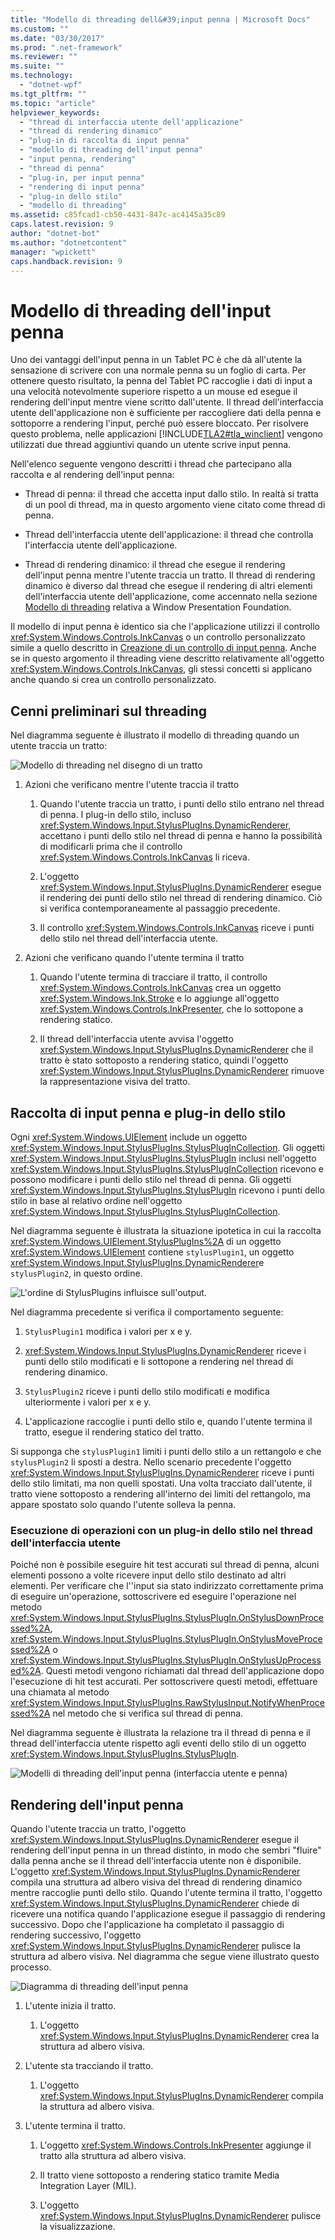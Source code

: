 ```yaml
---
title: "Modello di threading dell&#39;input penna | Microsoft Docs"
ms.custom: ""
ms.date: "03/30/2017"
ms.prod: ".net-framework"
ms.reviewer: ""
ms.suite: ""
ms.technology: 
  - "dotnet-wpf"
ms.tgt_pltfrm: ""
ms.topic: "article"
helpviewer_keywords: 
  - "thread di interfaccia utente dell'applicazione"
  - "thread di rendering dinamico"
  - "plug-in di raccolta di input penna"
  - "modello di threading dell'input penna"
  - "input penna, rendering"
  - "thread di penna"
  - "plug-in, per input penna"
  - "rendering di input penna"
  - "plug-in dello stilo"
  - "modello di threading"
ms.assetid: c85fcad1-cb50-4431-847c-ac4145a35c89
caps.latest.revision: 9
author: "dotnet-bot"
ms.author: "dotnetcontent"
manager: "wpickett"
caps.handback.revision: 9
---
```

# Modello di threading dell&#39;input penna
Uno dei vantaggi dell'input penna in un Tablet PC è che dà all'utente la sensazione di scrivere con una normale penna su un foglio di carta.  Per ottenere questo risultato, la penna del Tablet PC raccoglie i dati di input a una velocità notevolmente superiore rispetto a un mouse ed esegue il rendering dell'input mentre viene scritto dall'utente.  Il thread dell'interfaccia utente dell'applicazione non è sufficiente per raccogliere dati della penna e sottoporre a rendering l'input, perché può essere bloccato.  Per risolvere questo problema, nelle applicazioni [!INCLUDE[TLA2#tla_winclient](../../../../includes/tla2sharptla-winclient-md.md)] vengono utilizzati due thread aggiuntivi quando un utente scrive input penna.  
  
 Nell'elenco seguente vengono descritti i thread che partecipano alla raccolta e al rendering dell'input penna:  
  
-   Thread di penna: il thread che accetta input dallo stilo.  In realtà si tratta di un pool di thread, ma in questo argomento viene citato come thread di penna.  
  
-   Thread dell'interfaccia utente dell'applicazione: il thread che controlla l'interfaccia utente dell'applicazione.  
  
-   Thread di rendering dinamico: il thread che esegue il rendering dell'input penna mentre l'utente traccia un tratto.  Il thread di rendering dinamico è diverso dal thread che esegue il rendering di altri elementi dell'interfaccia utente dell'applicazione, come accennato nella sezione [Modello di threading](../../../../docs/framework/wpf/advanced/threading-model.md) relativa a Window Presentation Foundation.  
  
 Il modello di input penna è identico sia che l'applicazione utilizzi il controllo <xref:System.Windows.Controls.InkCanvas> o un controllo personalizzato simile a quello descritto in [Creazione di un controllo di input penna](../../../../docs/framework/wpf/advanced/creating-an-ink-input-control.md).  Anche se in questo argomento il threading viene descritto relativamente all'oggetto <xref:System.Windows.Controls.InkCanvas>, gli stessi concetti si applicano anche quando si crea un controllo personalizzato.  
  
## Cenni preliminari sul threading  
 Nel diagramma seguente è illustrato il modello di threading quando un utente traccia un tratto:  
  
 ![Modello di threading nel disegno di un tratto](../../../../docs/framework/wpf/advanced/media/inkthreading-drawingink.png "InkThreading\_DrawingInk")  
  
1.  Azioni che verificano mentre l'utente traccia il tratto  
  
    1.  Quando l'utente traccia un tratto, i punti dello stilo entrano nel thread di penna.  I plug\-in dello stilo, incluso <xref:System.Windows.Input.StylusPlugIns.DynamicRenderer>, accettano i punti dello stilo nel thread di penna e hanno la possibilità di modificarli prima che il controllo <xref:System.Windows.Controls.InkCanvas> li riceva.  
  
    2.  L'oggetto <xref:System.Windows.Input.StylusPlugIns.DynamicRenderer> esegue il rendering dei punti dello stilo nel thread di rendering dinamico.  Ciò si verifica contemporaneamente al passaggio precedente.  
  
    3.  Il controllo <xref:System.Windows.Controls.InkCanvas> riceve i punti dello stilo nel thread dell'interfaccia utente.  
  
2.  Azioni che verificano quando l'utente termina il tratto  
  
    1.  Quando l'utente termina di tracciare il tratto, il controllo <xref:System.Windows.Controls.InkCanvas> crea un oggetto <xref:System.Windows.Ink.Stroke> e lo aggiunge all'oggetto <xref:System.Windows.Controls.InkPresenter>, che lo sottopone a rendering statico.  
  
    2.  Il thread dell'interfaccia utente avvisa l'oggetto <xref:System.Windows.Input.StylusPlugIns.DynamicRenderer> che il tratto è stato sottoposto a rendering statico, quindi l'oggetto <xref:System.Windows.Input.StylusPlugIns.DynamicRenderer> rimuove la rappresentazione visiva del tratto.  
  
## Raccolta di input penna e plug\-in dello stilo  
 Ogni <xref:System.Windows.UIElement> include un oggetto <xref:System.Windows.Input.StylusPlugIns.StylusPlugInCollection>.  Gli oggetti <xref:System.Windows.Input.StylusPlugIns.StylusPlugIn> inclusi nell'oggetto <xref:System.Windows.Input.StylusPlugIns.StylusPlugInCollection> ricevono e possono modificare i punti dello stilo nel thread di penna.  Gli oggetti <xref:System.Windows.Input.StylusPlugIns.StylusPlugIn> ricevono i punti dello stilo in base al relativo ordine nell'oggetto <xref:System.Windows.Input.StylusPlugIns.StylusPlugInCollection>.  
  
 Nel diagramma seguente è illustrata la situazione ipotetica in cui la raccolta <xref:System.Windows.UIElement.StylusPlugIns%2A> di un oggetto <xref:System.Windows.UIElement> contiene `stylusPlugin1`, un oggetto <xref:System.Windows.Input.StylusPlugIns.DynamicRenderer>e `stylusPlugin2`, in questo ordine.  
  
 ![L'ordine di StylusPlugins influisce sull'output.](../../../../docs/framework/wpf/advanced/media/inkthreading-pluginorder.png "InkThreading\_PluginOrder")  
  
 Nel diagramma precedente si verifica il comportamento seguente:  
  
1.  `StylusPlugin1` modifica i valori per x e y.  
  
2.  <xref:System.Windows.Input.StylusPlugIns.DynamicRenderer> riceve i punti dello stilo modificati e li sottopone a rendering nel thread di rendering dinamico.  
  
3.  `StylusPlugin2` riceve i punti dello stilo modificati e modifica ulteriormente i valori per x e y.  
  
4.  L'applicazione raccoglie i punti dello stilo e, quando l'utente termina il tratto, esegue il rendering statico del tratto.  
  
 Si supponga che `stylusPlugin1` limiti i punti dello stilo a un rettangolo e che `stylusPlugin2` li sposti a destra.  Nello scenario precedente l'oggetto <xref:System.Windows.Input.StylusPlugIns.DynamicRenderer> riceve i punti dello stilo limitati, ma non quelli spostati.  Una volta tracciato dall'utente, il tratto viene sottoposto a rendering all'interno dei limiti del rettangolo, ma appare spostato solo quando l'utente solleva la penna.  
  
### Esecuzione di operazioni con un plug\-in dello stilo nel thread dell'interfaccia utente  
 Poiché non è possibile eseguire hit test accurati sul thread di penna, alcuni elementi possono a volte ricevere input dello stilo destinato ad altri elementi.  Per verificare che l''input sia stato indirizzato correttamente prima di eseguire un'operazione, sottoscrivere ed eseguire l'operazione nel metodo <xref:System.Windows.Input.StylusPlugIns.StylusPlugIn.OnStylusDownProcessed%2A>, <xref:System.Windows.Input.StylusPlugIns.StylusPlugIn.OnStylusMoveProcessed%2A> o <xref:System.Windows.Input.StylusPlugIns.StylusPlugIn.OnStylusUpProcessed%2A>.  Questi metodi vengono richiamati dal thread dell'applicazione dopo l'esecuzione di hit test accurati.  Per sottoscrivere questi metodi, effettuare una chiamata al metodo <xref:System.Windows.Input.StylusPlugIns.RawStylusInput.NotifyWhenProcessed%2A> nel metodo che si verifica sul thread di penna.  
  
 Nel diagramma seguente è illustrata la relazione tra il thread di penna e il thread dell'interfaccia utente rispetto agli eventi dello stilo di un oggetto <xref:System.Windows.Input.StylusPlugIns.StylusPlugIn>.  
  
 ![Modelli di threading dell'input penna &#40;interfaccia utente e penna&#41;](../../../../docs/framework/wpf/advanced/media/inkthreading-plugincallbacks.png "InkThreading\_PluginCallbacks")  
  
## Rendering dell'input penna  
 Quando l'utente traccia un tratto, l'oggetto <xref:System.Windows.Input.StylusPlugIns.DynamicRenderer> esegue il rendering dell'input penna in un thread distinto, in modo che sembri "fluire" dalla penna anche se il thread dell'interfaccia utente non è disponibile.  L'oggetto <xref:System.Windows.Input.StylusPlugIns.DynamicRenderer> compila una struttura ad albero visiva del thread di rendering dinamico mentre raccoglie punti dello stilo.  Quando l'utente termina il tratto, l'oggetto <xref:System.Windows.Input.StylusPlugIns.DynamicRenderer> chiede di ricevere una notifica quando l'applicazione esegue il passaggio di rendering successivo.  Dopo che l'applicazione ha completato il passaggio di rendering successivo, l'oggetto <xref:System.Windows.Input.StylusPlugIns.DynamicRenderer> pulisce la struttura ad albero visiva.  Nel diagramma che segue viene illustrato questo processo.  
  
 ![Diagramma di threading dell'input penna](../../../../docs/framework/wpf/advanced/media/inkthreading-visualtree.png "InkThreading\_VisualTree")  
  
1.  L'utente inizia il tratto.  
  
    1.  L'oggetto <xref:System.Windows.Input.StylusPlugIns.DynamicRenderer> crea la struttura ad albero visiva.  
  
2.  L'utente sta tracciando il tratto.  
  
    1.  L'oggetto <xref:System.Windows.Input.StylusPlugIns.DynamicRenderer> compila la struttura ad albero visiva.  
  
3.  L'utente termina il tratto.  
  
    1.  L'oggetto <xref:System.Windows.Controls.InkPresenter> aggiunge il tratto alla struttura ad albero visiva.  
  
    2.  Il tratto viene sottoposto a rendering statico tramite Media Integration Layer \(MIL\).  
  
    3.  L'oggetto <xref:System.Windows.Input.StylusPlugIns.DynamicRenderer> pulisce la visualizzazione.